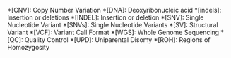 *[CNV]: Copy Number Variation *[DNA]: Deoxyribonucleic acid *[indels]: Insertion or deletions *[INDEL]: Insertion or deletion *[SNV]: Single Nucleotide Variant *[SNVs]: Single Nucleotide Variants *[SV]: Structural Variant *[VCF]: Variant Call Format *[WGS]: Whole Genome Sequencing *[QC]: Quality Control *[UPD]: Uniparental Disomy *[ROH]: Regions of Homozygosity